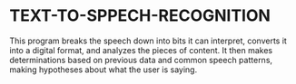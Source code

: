 # TEXT-TO-SPPECH-RECOGNITION
This program breaks the speech down into bits it can interpret, converts it into a digital format, and analyzes the pieces of content. It then makes determinations based on previous data and common speech patterns, making hypotheses about what the user is saying.
